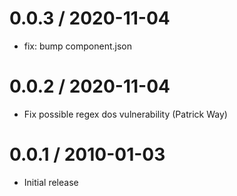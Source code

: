 0.0.3 / 2020-11-04
==================

  * fix: bump component.json

0.0.2 / 2020-11-04
==================

  * Fix possible regex dos vulnerability (Patrick Way)

0.0.1 / 2010-01-03
==================

  * Initial release
